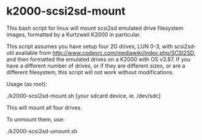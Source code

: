 # k2000-scsi2sd-mount

This bash script for linux will mount scsi2sd emulated drive filesystem images, formatted by a Kurtzweil K2000 in particular.

This script assumes you have setup four 2G drives, LUN 0-3, with scsi2sd-util available from http://www.codesrc.com/mediawiki/index.php/SCSI2SD, and then formatted the emulated drives on a K2000 with OS v3.87. If you have a different number of drives, or if they are different sizes, or are a different filesystem, this script will not work without modifications. 

Usage (as root):

./k2000-scsi2sd-mount.sh [your sdcard device, ie. /dev/sdc]

This will mount all four drives.

To unmount them, use:

./k2000-scsi2sd-umount.sh 
